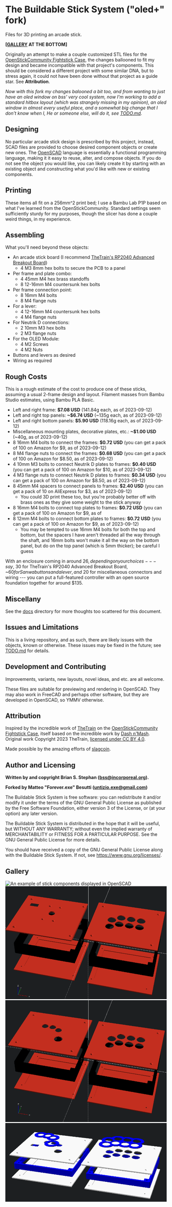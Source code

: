 # The Buildable Stick System ("oled+" fork)

Files for 3D printing an arcade stick.

**\[[GALLERY](README.md#gallery) AT THE BOTTOM]**


Originally an attempt to make a couple customized STL files for the [OpenStickCommunity Fightstick
Case](https://github.com/OpenStickCommunity/Hardware/tree/main/Fightstick%20Case), the changes ballooned to fit my
design and became incompatible with that project's components. This should be considered a different project with some
similar DNA, but to stress again, it could not have been done without that project as a guide star. See **Attribution**.

_Now with this fork my changes balooned a bit too, and from wanting to just have an oled window on bss' very cool system, now I'm working to add a standard hitbox layout_
_(which was strangely missing in my opinion), an oled window in almost every useful place, and a somewhat big change that I don't know when I, He or someone else, will do it, see [TODO.md](TODO.md)._

## Designing

No particular arcade stick design is prescribed by this project, instead, SCAD files are provided to choose desired
component objects or create new ones. The [OpenSCAD](https://openscad.org/index.html) language is essentially a functional programming language, making it
it easy to reuse, alter, and compose objects. If you do not see the object you would like, you can likely create it by
starting with an existing object and constructing what you'd like with new or existing components.

## Printing

These items all fit on a 256mm^2 print bed; I use a Bambu Lab P1P based on what I've learned from the
OpenStickCommunity. Standard settings seem sufficiently sturdy for my purposes, though the slicer has done a couple
weird things, in my experience.

## Assembling

What you'll need beyond these objects:

* An arcade stick board (I recommend [TheTrain's RP2040 Advanced Breakout
  Board](https://github.com/OpenStickCommunity/Hardware/tree/main/RP2040%20Advanced%20Breakout%20Board))
    * 4 M3 8mm hex bolts to secure the PCB to a panel
* Per frame and plate combo:
    * 4 45mm M4 hex brass standoffs
    * 8 12-16mm M4 countersunk hex bolts
* Per frame connection point:
    * 8 16mm M4 bolts
    * 8 M4 flange nuts
* For a lever:
    * 4 12-16mm M4 countersunk hex bolts
    * 4 M4 flange nuts
* For Neutrik D connections:
    * 2 10mm M3 hex bolts
    * 2 M3 flange nuts
* For the OLED Module:
    * 4 M2 Screws
    * 4 M2 Nuts
* Buttons and levers as desired
* Wiring as required

## Rough Costs

This is a rough estimate of the cost to produce one of these sticks, assuming a usual 2-frame design and layout.
Filament masses from Bambu Studio estimates, using Bambu PLA Basic.

* Left and right frame: **$7.08 USD** (141.84g each, as of 2023-09-12)
* Left and right top panels: **~$6.74 USD** (~135g each, as of 2023-09-12)
* Left and right bottom panels: **$5.90 USD** (118.16g each, as of 2023-09-12)
* Miscellaneous mounting plates, decorative plates, etc.: **~$1.00 USD** (~40g, as of 2023-09-12)
* 8 16mm M4 bolts to connect the frames: **$0.72 USD** (you can get a pack of 100 on Amazon for $9, as of 2023-09-12)
* 8 M4 flange nuts to connect the frames: **$0.68 USD** (you can get a pack of 100 on Amazon for $8.50, as of 2023-09-12)
* 4 10mm M3 bolts to connect Neutrik D plates to frames: **$0.40 USD** (you can get a pack of 100 on Amazon for $10, as
  of 2023-09-12)
* 4 M3 flange nuts to connect Neutrik D plates to frames: **$0.34 USD** (you can get a pack of 100 on Amazon for $8.50,
  as of 2023-09-12)
* 8 45mm M4 spacers to connect panels to frames: **$2.40 USD** (you can get a pack of 10 on AliExpress for $3, as of
  2023-09-12)
    * You could 3D print these too, but you're probably better off with brass ones as they give some weight to the
      stick anyway
* 8 16mm M4 bolts to connect top plates to frames: **$0.72 USD** (you can get a pack of 100 on Amazon for $9, as of
* 8 12mm M4 bolts to connect bottom plates to frames: **$0.72 USD** (you can get a pack of 100 on Amazon for $9, as of
  2023-09-12)
    * You may be tempted to use 16mm M4 bolts for both the top and bottom, but the spacers I have aren't threaded all
      the way through the shaft, and 16mm bolts won't make it all the way on the bottom panel, but do on the top panel
      (which is 5mm thicker); be careful I guess

With an enclosure coming in around $26, depending on your choices --- say, ~$30 for TheTrain's RP2040 Advanced Breakout
Board, ~$60 for Sanwa buttons and a lever, and ~$20 for miscellaneous connectors and wiring --- you can put a
full-featured controller with an open source foundation together for around $135.

## Miscellany

See the [docs](docs/) directory for more thoughts too scattered for this document.

## Issues and Limitations

This is a living repository, and as such, there are likely issues with the objects, known or otherwise.
These issues may be fixed in the future; see [TODO.md](TODO.md) for details.

## Development and Contributing

Improvements, variants, new layouts, novel ideas, and etc. are all welcome.

These files are suitable for previewing and rendering in OpenSCAD. They may also work in FreeCAD and perhaps other
software, but they are developed in OpenSCAD, so YMMV otherwise.

## Attribution

Inspired by the incredible work of [TheTrain](https://github.com/TheTrainGoes) on the [OpenStickCommunity Fightstick
Case](https://github.com/OpenStickCommunity/Hardware/tree/main/Fightstick%20Case), itself based on the incredible work
by [Dash n'Mash](https://twitter.com/Dash_xx_Mash?s=20). Original work Copyright 2023 TheTrain, [licensed under CC BY
4.0](https://creativecommons.org/licenses/by/4.0/).

Made possible by the amazing efforts of [slagcoin](https://www.slagcoin.com/).

## Author and Licensing

**Written by and copyright Brian S. Stephan (<bss@incorporeal.org>).**

**Forked by Matteo "Forever.exe" Besutti (<untizio.exe@gmail.com>)**

The Buildable Stick System is free software: you can redistribute it and/or modify it under the terms of the GNU General Public
License as published by the Free Software Foundation, either version 3 of the License, or (at your option) any later
version.

The Buildable Stick System is distributed in the hope that it will be useful, but WITHOUT ANY WARRANTY; without even the implied
warranty of MERCHANTABILITY or FITNESS FOR A PARTICULAR PURPOSE. See the GNU General Public License for more details.

You should have received a copy of the GNU General Public License along with the Buildable Stick System. If not, see
<https://www.gnu.org/licenses/>.


## Gallery

![An example of stick components displayed in OpenSCAD](docs/two-panel-example-v3.png)
![An example of stick with oled components displayed in OpenSCAD](docs/two-panel-oled-lever-example.png)
![An example of hitbox components displayed in OpenSCAD](docs/two-panel-hitbox-layout-example.png)
![An example of shorter frames displayed in OpenSCAD](docs/two-panel-example-slim-hitbox.png)
